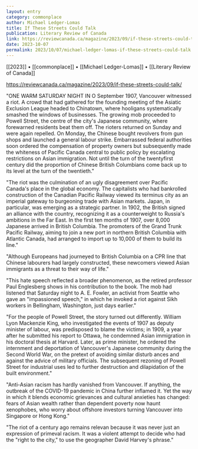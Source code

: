 ```yaml
---
layout: entry
category: commonplace
author: Michael Ledger-Lomas
title: If These Streets Could Talk
publication: Literary Review of Canada
link: https://reviewcanada.ca/magazine/2023/09/if-these-streets-could-talk/
date: 2023-10-07
permalink: 2023/10/07/michael-ledger-lomas-if-these-streets-could-talk
---
```


[[2023]] • [[commonplace]] • [[Michael Ledger-Lomas]] • [[Literary Review of Canada]]

https://reviewcanada.ca/magazine/2023/09/if-these-streets-could-talk/

"ONE WARM SATURDAY NIGHT IN O September 1907, Vancouver witnessed a riot. A crowd that had gathered for the founding meeting of the Asiatic Exclusion League headed to Chinatown, where hooligans systematically smashed the windows of businesses. The growing mob proceeded to Powell Street, the centre of the city's Japanese community, where forewarned residents beat them off. The rioters returned on Sunday and were again repelled. On Monday, the Chinese bought revolvers from gun shops and launched a general labour strike. Embarrassed federal authorities soon ordered the compensation of property owners but subsequently made the whiteness of Pacific Canada central to public policy by escalating restrictions on Asian immigration. Not until the turn of the twentyfirst century did the proportion of Chinese British Columbians come back up to its level at the turn of the twentieth."

"The riot was the culmination of an ugly disagreement over Pacific Canada's place in the global economy. The capitalists who had bankrolled construction of the Canadian Pacific Railway viewed its terminus city as an imperial gateway to burgeoning trade with Asian markets. Japan, in particular, was emerging as a strategic partner. In 1902, the British signed an alliance with the country, recognizing it as a counterweight to Russia's ambitions in the Far East. In the first ten months of 1907, over 8,000 Japanese arrived in British Columbia. The promoters of the Grand Trunk Pacific Railway, aiming to join a new port in northern British Columbia with Atlantic Canada, had arranged to import up to 10,000 of them to build its line."

"Although Europeans had journeyed to British Columbia on a CPR line that Chinese labourers had largely constructed, these newcomers viewed Asian immigrants as a threat to their way of life."

"This hate speech reflected a broader phenomenon, as the retired professor Paul Englesberg shows in his contribution to the book. The mob had listened that Saturday night to A. E. Fowler, an activist from Seattle who gave an "impassioned speech," in which he invoked a riot against Sikh workers in Bellingham, Washington, just days earlier."

"For the people of Powell Street, the story turned out differently. William Lyon Mackenzie King, who investigated the events of 1907 as deputy minister of labour, was predisposed to blame the victims; in 1909, a year after he submitted his report to Ottawa, he condemned Asian immigration in his doctoral thesis at Harvard. Later, as prime minister, he ordered the internment and deportation of Vancouver's Japanese community during the Second World War, on the pretext of avoiding similar disturb ances and against the advice of military officials. The subsequent rezoning of Powell Street for industrial uses led to further destruction and dilapidation of the built environment."

"Anti-Asian racism has hardly vanished from Vancouver. If anything, the outbreak of the COVID-19 pandemic in China further inflamed it. Yet the way in which it blends economic grievances and cultural anxieties has changed: fears of Asian wealth rather than dependent poverty now haunt xenophobes, who worry about offshore investors turning Vancouver into Singapore or Hong Kong."

"The riot of a century ago remains relevan because it was never just an expression of primeval racism. It was a violent attempt to decide who had the "right to the city," to use the geographer David Harvey's phrase."
